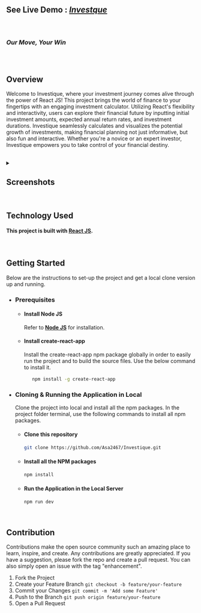 ## See Live Demo : <strong><em>[Investque](https://asa2468.github.io/Investique/)</em></strong>
<br>

##
### *Our Move, Your Win*
##
<br>

## Overview
Welcome to Investique, where your investment journey comes alive through the power of React JS! This project brings the world of finance to your fingertips with an engaging investment calculator. Utilizing React's flexibility and interactivity, users can explore their financial future by inputting initial investment amounts, expected annual return rates, and investment durations. Investique seamlessly calculates and visualizes the potential growth of investments, making financial planning not just informative, but also fun and interactive. Whether you're a novice or an expert investor, Investique empowers you to take control of your financial destiny.

<br>
<details>
  <summary><h2>Screenshots</h2></summary>

  ![Screenshot 1](https://github.com/Asa2468/Investique/blob/main/public/screenshots/homepage.png)
  ![Screenshot 2](https://github.com/Asa2468/Investique/blob/main/public/screenshots/error_1.png)
  ![Screenshot 2](https://github.com/Asa2468/Investique/blob/main/public/screenshots/error_2.png)

</details>

<br>

## Technology Used
#### This project  is built with [React JS](https://reactjs.org/).

<br>

## Getting Started
Below are the instructions to set-up the project and get a local clone version up and running.
<ul>
<li>
 
### Prerequisites
<ul>

<li>
  
  #### Install Node JS
Refer to <strong>[Node JS](https://nodejs.org/en/)</strong> for installation.
</li>
<li>
  
#### Install create-react-app
Install the create-react-app npm package globally in order to easily run the project and to build the source files. Use the below command to install it.
```sh
   npm install -g create-react-app
   ```
</li>
</ul>
</li>
<li>
  
### Cloning & Running the Application in Local

Clone the project into local and install all the npm packages. In the project folder terminal, use the following commands to install all npm packages.
<ul>
<li>
  
  #### Clone this repository
   ```sh
   git clone https://github.com/Asa2467/Investique.git

   ```
</li>
<li>
  
  #### Install all the NPM packages
   ```sh
   npm install
   ```
</li>
<li>
  
  #### Run the Application in the Local Server
   ```js
   npm run dev
   ```
</li>
</ul>
</li>
</ul>

<br>

## Contribution
Contributions make the open source community such an amazing place to learn, inspire, and create. Any contributions are greatly appreciated. If you have a suggestion, please fork the repo and create a pull request. You can also simply open an issue with the tag "enhancement".
1. Fork the Project
2. Create your Feature Branch `git checkout -b feature/your-feature`
3. Commit your Changes `git commit -m 'Add some Feature'`
4. Push to the Branch `git push origin feature/your-feature`
5. Open a Pull Request

<br>

